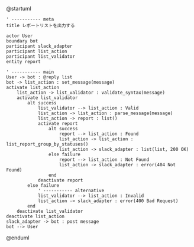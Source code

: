 @startuml

    ' ----------- meta
    title レポートリストを出力する

    actor User
    boundary bot
    participant slack_adapter
    participant list_action
    participant list_validator
    entity report

    ' ----------- main
    User -> bot : @reply list
    bot -> list_action : set_message(message)
    activate list_action
        list_action -> list_validator : validate_syntax(message)
        activate list_validator
            alt success
                list_validator --> list_action : Valid
                list_action -> list_action : parse_message(message)
                list_action -> report : list()
                activate report
                    alt success
                        report --> list_action : Found
                        list_action -> list_action : list_report_group_by_statuses()
                        list_action -> slack_adapter : list(list, 200 OK)
                    else failure
                        report --> list_action : Not Found
                        list_action -> slack_adapter : error(404 Not Found)
                    end
                deactivate report
            else failure
                ' ----------- alternative
                list_validator --> list_action : Invalid
                list_action -> slack_adapter : error(400 Bad Request)
            end
        deactivate list_validator
    deactivate list_action
    slack_adapter -> bot : post message
    bot --> User

@enduml

